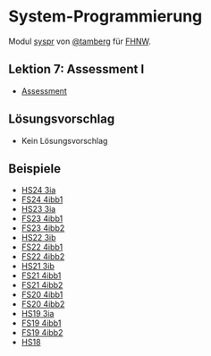 # System-Programmierung
Modul [syspr]( https://www.fhnw.ch/de/studium/module/6008081) von [@tamberg](https://twitter.com/tamberg) für [FHNW](https://www.fhnw.ch/).

## Lektion 7: Assessment I
- [Assessment](07/Syspr07Assessment_v14.0_FS25_4ibb1.pdf)

## Lösungsvorschlag
- Kein Lösungsvorschlag

## Beispiele
- [HS24 3ia](https://github.com/tamberg/fhnw-syspr/blob/v13.0/07/Syspr07Assessment_v13.0_HS24_3ia.pdf)
- [FS24 4ibb1](https://github.com/tamberg/fhnw-syspr/blob/v12.0/07/Syspr07Assessment_v12.0_FS24_4ibb1.pdf)
- [HS23 3ia](https://github.com/tamberg/fhnw-syspr/blob/v11.0/07/Syspr07Assessment_v11.0_HS23_3ia.pdf)
- [FS23 4ibb1](https://github.com/tamberg/fhnw-syspr/blob/v10.0/07/Syspr07Assessment_v10.0_FS23_4ibb1.pdf)
- [FS23 4ibb2](https://github.com/tamberg/fhnw-syspr/blob/v10.0/07/Syspr07Assessment_v10.0_FS23_4ibb2.pdf)
- [HS22 3ib](https://github.com/tamberg/fhnw-syspr/blob/v9.0/07/Syspr07Assessment_v9.0_HS22.pdf)
- [FS22 4ibb1](https://github.com/tamberg/fhnw-syspr/blob/v8.1/07/Syspr07Assessment_4ibb1.pdf)
- [FS22 4ibb2](https://github.com/tamberg/fhnw-syspr/blob/v8.1/07/Syspr07Assessment_4ibb2.pdf)
- [HS21 3ib](https://github.com/tamberg/fhnw-syspr/blob/v7.0/07/Syspr07Assessment_v7.0_HS21_3ib.pdf)
- [FS21 4ibb1](https://github.com/tamberg/fhnw-syspr/blob/a7726f08d84067933de123eb9a7df045db11a639/07/Syspr06Assessment_v6.0_FS21_4ibb1.pdf)
- [FS21 4ibb2](https://github.com/tamberg/fhnw-syspr/blob/a7726f08d84067933de123eb9a7df045db11a639/07/Syspr06Assessment_v6.0_FS21_4ibb2.pdf)
- [FS20 4ibb1](https://github.com/tamberg/fhnw-syspr/blob/v4.0/13/SysprAssessment_4ibb1.pdf)
- [FS20 4ibb2](https://github.com/tamberg/fhnw-syspr/blob/v4.0/13/SysprAssessment_4ibb2.pdf)
- [HS19 3ia](https://github.com/tamberg/fhnw-syspr/blob/v3.0/07/Syspr07Assessment_3ia.pdf)
- [FS19 4ibb1](https://github.com/tamberg/fhnw-syspr/blob/v2.0/07/Syspr07Assessment_4ibb1.pdf)
- [FS19 4ibb2](https://github.com/tamberg/fhnw-syspr/blob/v2.0/07/Syspr07Assessment_4ibb2.pdf)
- [HS18](https://github.com/tamberg/fhnw-syspr/blob/v1.0/07/Syspr07Assessment.pdf)
